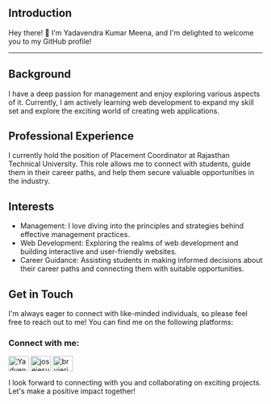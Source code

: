 ## Introduction
Hey there! 👋 I'm Yadavendra Kumar Meena, and I'm delighted to welcome you to my GitHub profile! 
<!-- <p align="left"> 
  <img
        src="https://komarev.com/ghpvc/?username=yadvendrameena033&label=Profile%20views&color=0e75b6&style=flat"
        alt="Yadvendra Kumar Meena" /> </p>

<!-- <p align="left"> <a href="https://github.com/ryo-ma/github-profile-trophy"><img
            src="https://github-profile-trophy.vercel.app/?username=yadvendrameena033" alt="Yadvendra Meena" /></a> </p>
 -->

---


## Background
I have a deep passion for management and enjoy exploring various aspects of it. Currently, I am actively learning web development to expand my skill set and explore the exciting world of creating web applications.

## Professional Experience
I currently hold the position of Placement Coordinator at Rajasthan Technical University. This role allows me to connect with students, guide them in their career paths, and help them secure valuable opportunities in the industry.

## Interests
- Management: I love diving into the principles and strategies behind effective management practices.
- Web Development: Exploring the realms of web development and building interactive and user-friendly websites.
- Career Guidance: Assisting students in making informed decisions about their career paths and connecting them with suitable opportunities.

## Get in Touch
I'm always eager to connect with like-minded individuals, so please feel free to reach out to me! You can find me on the following platforms:

<h3 align="left">Connect with me:</h3>
<p align="left">
    <a href="https://twitter.com/the_yadvendra" target="blank"><img align="center"
            src="https://raw.githubusercontent.com/rahuldkjain/github-profile-readme-generator/master/src/images/icons/Social/twitter.svg"
            alt="Yadvendra Kumar Meena" height="30" width="40" /></a>
    <a href="https://www.linkedin.com/in/yadvendra-kumar-meena-047347192/" target="blank"><img align="center"
            src="https://raw.githubusercontent.com/rahuldkjain/github-profile-readme-generator/master/src/images/icons/Social/linked-in-alt.svg"
            alt="josejesusguzman" height="30" width="40" /></a>
    <a href="https://www.instagram.com/the_yadvendra" target="blank"><img align="center"
            src="https://raw.githubusercontent.com/rahuldkjain/github-profile-readme-generator/master/src/images/icons/Social/instagram.svg"
            alt="brujeriatech" height="30" width="40" /></a>

I look forward to connecting with you and collaborating on exciting projects. Let's make a positive impact together!
